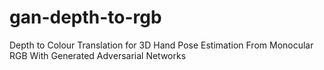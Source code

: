 # gan-depth-to-rgb
Depth to Colour Translation for 3D Hand Pose Estimation From Monocular RGB With Generated Adversarial Networks
